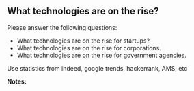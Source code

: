 ## What technologies are on the rise?

 
Please answer the following questions:
- What technologies are on the rise for startups?
- What technologies are on the rise for corporations.
- What technologies are on the rise for government agencies.

Use statistics from indeed, google trends, hackerrank, AMS, etc

  

**Notes:**